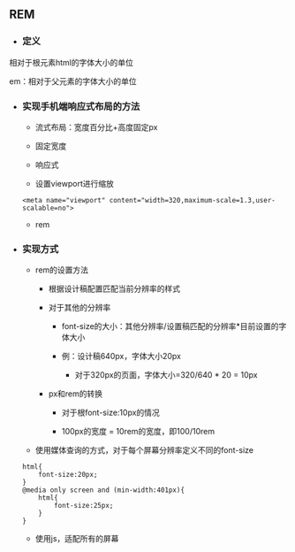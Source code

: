 ## REM

* ### 定义

相对于根元素html的字体大小的单位

em：相对于父元素的字体大小的单位

* ### 实现手机端响应式布局的方法

  * 流式布局：宽度百分比+高度固定px

  * 固定宽度

  * 响应式

  * 设置viewport进行缩放

  ```
  <meta name="viewport" content="width=320,maximum-scale=1.3,user-scalable=no">
  ```

  * rem
* ### 实现方式

  * rem的设置方法

    * 根据设计稿配置匹配当前分辨率的样式

    * 对于其他的分辨率

      * font-size的大小：其他分辨率/设置稿匹配的分辨率\*目前设置的字体大小

      * 例：设计稿640px，字体大小20px

        * 对于320px的页面，字体大小=320/640 \* 20 = 10px

    * px和rem的转换

      * 对于根font-size:10px的情况

      * 100px的宽度 = 10rem的宽度，即100/10rem

  * 使用媒体查询的方式，对于每个屏幕分辨率定义不同的font-size

  ```
  html{
      font-size:20px;
  }
  @media only screen and (min-width:401px){
      html{
          font-size:25px;
      }
  }
  ```

  * 使用js，适配所有的屏幕



